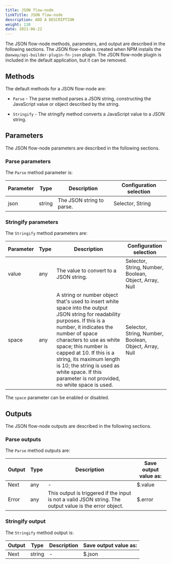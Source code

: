 ```yaml
---
title: JSON flow-node
linkTitle: JSON flow-node
description: ADD A DESCRIPTION
weight: 110
date: 2021-06-22
---
```


The JSON flow-node methods, parameters, and output are described in the following sections. The JSON flow-node is created when NPM installs the `@axway/api-builder-plugin-fn-json` plugin. The JSON flow-node plugin is included in the default application, but it can be removed.

## Methods

The default methods for a JSON flow-node are:

* `Parse` - The parse method parses a JSON string, constructing the JavaScript value or object described by the string.

* `Stringify` - The stringify method converts a JavaScript value to a JSON string.

## Parameters

The JSON flow-node parameters are described in the following sections.

### Parse parameters

The `Parse` method parameter is:

| Parameter | Type | Description | Configuration selection |
| --- | --- | --- | --- |
| json | string | The JSON string to parse. | Selector, String |

### Stringify parameters

The `Stringify` method parameters are:

| Parameter | Type | Description | Configuration selection |
| --- | --- | --- | --- |
| value | any | The value to convert to a JSON string. | Selector, String, Number, Boolean, Object, Array, Null |
| space | any | A string or number object that's used to insert white space into the output JSON string for readability purposes. If this is a number, it indicates the number of space characters to use as white space; this number is capped at 10. If this is a string, its maximum length is 10; the string is used as white space. If this parameter is not provided, no white space is used. | Selector, String, Number, Boolean, Object, Array, Null |

The `space` parameter can be enabled or disabled.

## Outputs

The JSON flow-node outputs are described in the following sections.

### Parse outputs

The `Parse` method outputs are:

| Output | Type | Description | Save output value as: |
| --- | --- | --- | --- |
| Next | any | \- | $.value |
| Error | any | This output is triggered if the input is not a valid JSON string. The output value is the error object. | $.error |

### Stringify output

The `Stringify` method output is:

| Output | Type | Description | Save output value as: |
| --- | --- | --- | --- |
| Next | string | \- | $.json |
